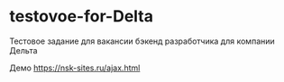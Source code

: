 # testovoe-for-Delta


Тестовое задание для вакансии бэкенд разработчика для компании Дельта


Демо https://nsk-sites.ru/ajax.html
